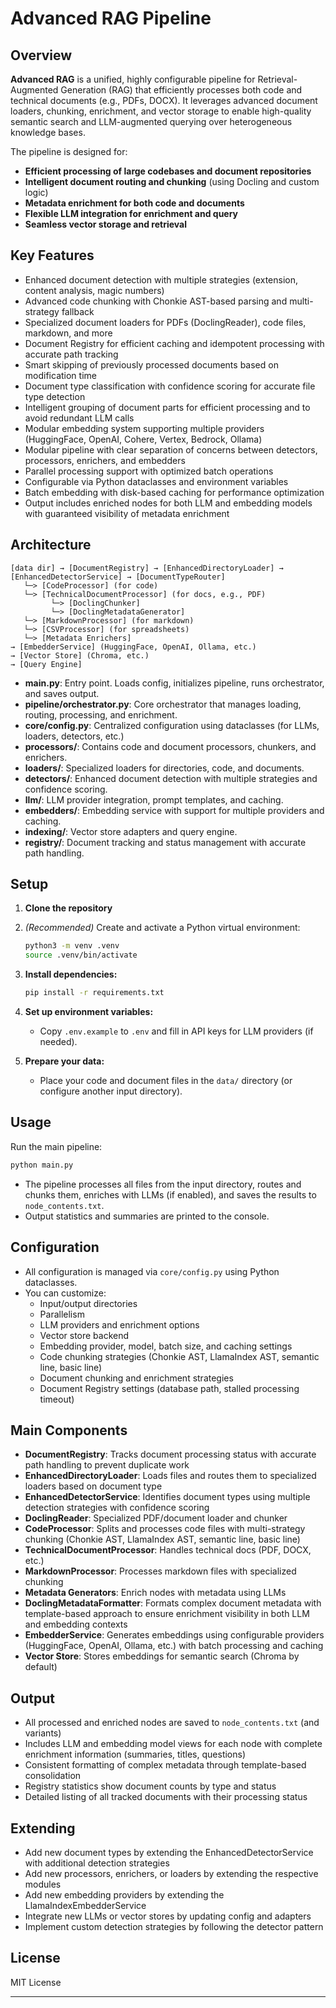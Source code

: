 # Advanced RAG Pipeline

## Overview

**Advanced RAG** is a unified, highly configurable pipeline for Retrieval-Augmented Generation (RAG) that efficiently processes both code and technical documents (e.g., PDFs, DOCX). It leverages advanced document loaders, chunking, enrichment, and vector storage to enable high-quality semantic search and LLM-augmented querying over heterogeneous knowledge bases.

The pipeline is designed for:

- **Efficient processing of large codebases and document repositories**
- **Intelligent document routing and chunking** (using Docling and custom logic)
- **Metadata enrichment for both code and documents**
- **Flexible LLM integration for enrichment and query**
- **Seamless vector storage and retrieval**

## Key Features

- Enhanced document detection with multiple strategies (extension, content analysis, magic numbers)
- Advanced code chunking with Chonkie AST-based parsing and multi-strategy fallback
- Specialized document loaders for PDFs (DoclingReader), code files, markdown, and more
- Document Registry for efficient caching and idempotent processing with accurate path tracking
- Smart skipping of previously processed documents based on modification time
- Document type classification with confidence scoring for accurate file type detection
- Intelligent grouping of document parts for efficient processing and to avoid redundant LLM calls
- Modular embedding system supporting multiple providers (HuggingFace, OpenAI, Cohere, Vertex, Bedrock, Ollama)
- Modular pipeline with clear separation of concerns between detectors, processors, enrichers, and embedders
- Parallel processing support with optimized batch operations
- Configurable via Python dataclasses and environment variables
- Batch embedding with disk-based caching for performance optimization
- Output includes enriched nodes for both LLM and embedding models with guaranteed visibility of metadata enrichment

## Architecture

```mermaid
[data dir] → [DocumentRegistry] → [EnhancedDirectoryLoader] → [EnhancedDetectorService] → [DocumentTypeRouter]
   └─> [CodeProcessor] (for code)
   └─> [TechnicalDocumentProcessor] (for docs, e.g., PDF)
         └─> [DoclingChunker]
         └─> [DoclingMetadataGenerator]
   └─> [MarkdownProcessor] (for markdown)
   └─> [CSVProcessor] (for spreadsheets)
   └─> [Metadata Enrichers]
→ [EmbedderService] (HuggingFace, OpenAI, Ollama, etc.)
→ [Vector Store] (Chroma, etc.)
→ [Query Engine]
```

- **main.py**: Entry point. Loads config, initializes pipeline, runs orchestrator, and saves output.
- **pipeline/orchestrator.py**: Core orchestrator that manages loading, routing, processing, and enrichment.
- **core/config.py**: Centralized configuration using dataclasses (for LLMs, loaders, detectors, etc.)
- **processors/**: Contains code and document processors, chunkers, and enrichers.
- **loaders/**: Specialized loaders for directories, code, and documents.
- **detectors/**: Enhanced document detection with multiple strategies and confidence scoring.
- **llm/**: LLM provider integration, prompt templates, and caching.
- **embedders/**: Embedding service with support for multiple providers and caching.
- **indexing/**: Vector store adapters and query engine.
- **registry/**: Document tracking and status management with accurate path handling.

## Setup

1. **Clone the repository**
2. *(Recommended)* Create and activate a Python virtual environment:

   ```bash
   python3 -m venv .venv
   source .venv/bin/activate
   ```
3. **Install dependencies:**

   ```bash
   pip install -r requirements.txt
   ```
4. **Set up environment variables:**
   - Copy `.env.example` to `.env` and fill in API keys for LLM providers (if needed).

5. **Prepare your data:**
   - Place your code and document files in the `data/` directory (or configure another input directory).

## Usage

Run the main pipeline:

```bash
python main.py
```

- The pipeline processes all files from the input directory, routes and chunks them, enriches with LLMs (if enabled), and saves the results to `node_contents.txt`.
- Output statistics and summaries are printed to the console.

## Configuration

- All configuration is managed via `core/config.py` using Python dataclasses.
- You can customize:
  - Input/output directories
  - Parallelism
  - LLM providers and enrichment options
  - Vector store backend
  - Embedding provider, model, batch size, and caching settings
  - Code chunking strategies (Chonkie AST, LlamaIndex AST, semantic line, basic line)
  - Document chunking and enrichment strategies
  - Document Registry settings (database path, stalled processing timeout)

## Main Components

- **DocumentRegistry**: Tracks document processing status with accurate path handling to prevent duplicate work
- **EnhancedDirectoryLoader**: Loads files and routes them to specialized loaders based on document type
- **EnhancedDetectorService**: Identifies document types using multiple detection strategies with confidence scoring
- **DoclingReader**: Specialized PDF/document loader and chunker
- **CodeProcessor**: Splits and processes code files with multi-strategy chunking (Chonkie AST, LlamaIndex AST, semantic line, basic line)
- **TechnicalDocumentProcessor**: Handles technical docs (PDF, DOCX, etc.)
- **MarkdownProcessor**: Processes markdown files with specialized chunking
- **Metadata Generators**: Enrich nodes with metadata using LLMs
- **DoclingMetadataFormatter**: Formats complex document metadata with template-based approach to ensure enrichment visibility in both LLM and embedding contexts
- **EmbedderService**: Generates embeddings using configurable providers (HuggingFace, OpenAI, Ollama, etc.) with batch processing and caching
- **Vector Store**: Stores embeddings for semantic search (Chroma by default)

## Output

- All processed and enriched nodes are saved to `node_contents.txt` (and variants)
- Includes LLM and embedding model views for each node with complete enrichment information (summaries, titles, questions)
- Consistent formatting of complex metadata through template-based consolidation
- Registry statistics show document counts by type and status
- Detailed listing of all tracked documents with their processing status

## Extending

- Add new document types by extending the EnhancedDetectorService with additional detection strategies
- Add new processors, enrichers, or loaders by extending the respective modules
- Add new embedding providers by extending the LlamaIndexEmbedderService
- Integrate new LLMs or vector stores by updating config and adapters
- Implement custom detection strategies by following the detector pattern

## License
MIT License

---
